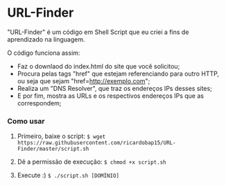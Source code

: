 # URL-Finder

"URL-Finder" é um código em Shell Script que eu criei a fins de aprendizado na linguagem.

O código funciona assim:
  - Faz o downlaod do index.html do site que você solicitou;
  - Procura pelas tags "href" que estejam referenciando para outro HTTP, ou seja que sejam "href=http://exemplo.com";
  - Realiza um "DNS Resolver", que traz os endereços IPs desses sites; 
  - E por fim, mostra as URLs e os respectivos endereços IPs que as correspondem;
  
### Como usar

1. Primeiro, baixe o script:
`$ wget https://raw.githubusercontent.com/ricardobap15/URL-Finder/master/script.sh`

2. Dê a permissão de execução:
`$ chmod +x script.sh`

3. Execute :)
`$ ./script.sh [DOMÍNIO]`




  
 
 
